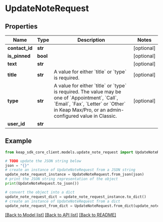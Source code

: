 # UpdateNoteRequest


## Properties

Name | Type | Description | Notes
------------ | ------------- | ------------- | -------------
**contact_id** | **str** |  | [optional] 
**is_pinned** | **bool** |  | [optional] 
**text** | **str** |  | [optional] 
**title** | **str** | A value for either &#x60;title&#x60; or &#x60;type&#x60; is required. | [optional] 
**type** | **str** | A value for either &#x60;title&#x60; or &#x60;type&#x60; is required. The value may be one of &#x60;Appointment&#x60;, &#x60;Call&#x60;, &#x60;Email&#x60;, &#x60;Fax&#x60;, &#x60;Letter&#x60; or &#x60;Other&#x60; in Keap Max/Pro, or an admin-configured value in Classic. | [optional] 
**user_id** | **str** |  | 

## Example

```python
from keap_sdk_core_client.models.update_note_request import UpdateNoteRequest

# TODO update the JSON string below
json = "{}"
# create an instance of UpdateNoteRequest from a JSON string
update_note_request_instance = UpdateNoteRequest.from_json(json)
# print the JSON string representation of the object
print(UpdateNoteRequest.to_json())

# convert the object into a dict
update_note_request_dict = update_note_request_instance.to_dict()
# create an instance of UpdateNoteRequest from a dict
update_note_request_from_dict = UpdateNoteRequest.from_dict(update_note_request_dict)
```
[[Back to Model list]](../README.md#documentation-for-models) [[Back to API list]](../README.md#documentation-for-api-endpoints) [[Back to README]](../README.md)


